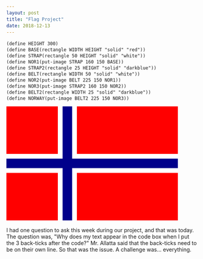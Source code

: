 ```yaml
---
layout: post
title: "Flag Project"
date: 2018-12-13
---
```


```(define WIDTH 450)
(define HEIGHT 300)
(define BASE(rectangle WIDTH HEIGHT "solid" "red"))
(define STRAP(rectangle 50 HEIGHT "solid" "white"))
(define NOR1(put-image STRAP 160 150 BASE))
(define STRAP2(rectangle 25 HEIGHT "solid" "darkblue"))
(define BELT(rectangle WIDTH 50 "solid" "white"))
(define NOR2(put-image BELT 225 150 NOR1))
(define NOR3(put-image STRAP2 160 150 NOR2))
(define BELT2(rectangle WIDTH 25 "solid" "darkblue"))
(define NORWAY(put-image BELT2 225 150 NOR3))
```
![FlagImage](/images/flagV2.png)

I had one question to ask this week during our project, and that was today. The question was, "Why does my text appear in the code box when I put the 3 back-ticks after the code?" Mr. Allatta said that the back-ticks need to be on their own line. So that was the issue. A challenge was... everything. 

